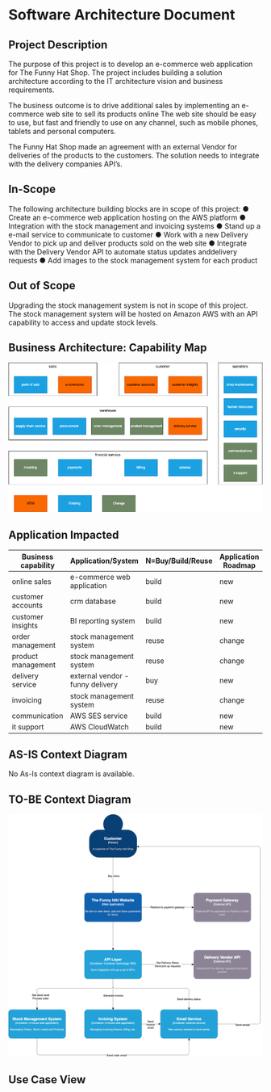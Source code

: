 # Software Architecture Document

## Project Description
The purpose of this project is to develop an e-commerce web application for The Funny Hat Shop. The project includes building a solution architecture according to the IT architecture vision and business requirements.

The business outcome is to drive additional sales by implementing an e-commerce web site to sell its products online The web site should be easy to use, but fast and friendly to use on any channel, such as mobile phones, tablets and personal computers.

The Funny Hat Shop made an agreement with an external Vendor for deliveries of the products to the customers. The solution needs to integrate with the delivery companies API’s.

## In-Scope
The following architecture building blocks are in scope of this project:
● Create an e-commerce web application hosting on the AWS platform
● Integration with the stock management and invoicing systems
● Stand up a e-mail service to communicate to customer
● Work with a new Delivery Vendor to pick up and deliver products sold on the web site
● Integrate with the Delivery Vendor API to automate status updates anddelivery requests
● Add images to the stock management system for each product

## Out of Scope
Upgrading the stock management system is not in scope of this project. The stock management system will be hosted on Amazon AWS with an API capability to access and update stock levels.

## Business Architecture: Capability Map
![](../00-it-atchitecture-vision-and-sprint-zero-architecture/fig-1--business-objectoves-capability-impact.png)

## Application Impacted
| Business capability | Application/System               | N=Buy/Build/Reuse | Application Roadmap |
| ------------------- | -------------------------------- | ----------------- | ------------------- |
| online sales        | e-commerce web application       | build             | new                 |
| customer accounts   | crm database                     | build             | new                 |
| customer insights   | BI reporting system              | build             | new                 |
| order management    | stock management system          | reuse             | change              |
| product management  | stock management system          | reuse             | change              |
| delivery service    | external vendor - funny delivery | buy               | new                 |
| invoicing           | stock management system          | reuse             | change              |
| communication       | AWS SES service                  | build             | new                 |
| it support          | AWS CloudWatch                   | build             | new                 |

## AS-IS Context Diagram
No As-Is context diagram is available.

## TO-BE Context Diagram
![](../00-it-atchitecture-vision-and-sprint-zero-architecture/fig-2-system-contect-diagram.png)

## Use Case View